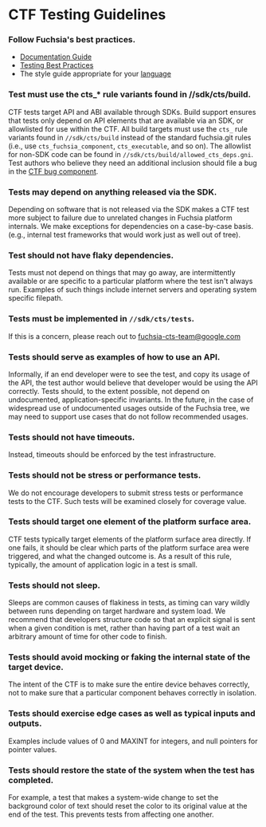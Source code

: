 # CTF Testing Guidelines

### Follow Fuchsia's best practices.

* [Documentation Guide]
* [Testing Best Practices]
* The style guide appropriate for your [language][Languages]

### Test must use the cts_* rule variants found in //sdk/cts/build.

CTF tests target API and ABI available through SDKs.  Build support ensures that
tests only depend on API elements that are available via an SDK, or allowlisted
for use within the CTF.  All build targets must use the `cts_` rule variants
found in `//sdk/cts/build` instead of the standard fuchsia.git rules (i.e., use
`cts_fuchsia_component`, `cts_executable`, and so on). The allowlist for non-SDK
code can be found in `//sdk/cts/build/allowed_cts_deps.gni`.  Test authors who
believe they need an additional inclusion should file a bug in the
[CTF bug component].

### Tests may depend on anything released via the SDK.

Depending on software that is not released via the SDK makes a CTF test more
subject to failure due to unrelated changes in Fuchsia platform internals. We
make exceptions for dependencies on a case-by-case basis. (e.g., internal test
frameworks that would work just as well out of tree).

### Test should not have flaky dependencies.

Tests must not depend on things that may go away, are intermittently available
or are specific to a particular platform where the test isn't always run.
Examples of such things include internet servers and operating system specific
filepath.

### Tests must be implemented in `//sdk/cts/tests`.

If this is a concern, please reach out to fuchsia-cts-team@google.com

### Tests should serve as examples of how to use an API.

Informally, if an end developer were to see the test, and copy its usage of the API, the
test author would believe that developer would be using the API correctly. Tests should,
to the extent possible, not depend on undocumented, application-specific invariants.  In
the future, in the case of widespread use of undocumented usages outside of the Fuchsia
tree, we may need to support use cases that do not follow recommended usages.

### Tests should not have timeouts.

Instead, timeouts should be enforced by the test infrastructure.

### Tests should not be stress or performance tests.

We do not encourage developers to submit stress tests or performance tests to
the CTF. Such tests will be examined closely for coverage value.

### Tests should target one element of the platform surface area.

CTF tests typically target elements of the platform surface area directly. If one fails,
it should be clear which parts of the platform surface area were triggered, and what the
changed outcome is. As a result of this rule, typically, the amount of application logic
in a test is small.

### Tests should not sleep.

Sleeps are common causes of flakiness in tests, as timing can vary wildly between runs
depending on target hardware and system load.  We recommend that developers structure code
so that an explicit signal is sent when a given condition is met, rather than having part
of a test wait an arbitrary amount of time for other code to finish.

### Tests should avoid mocking or faking the internal state of the target device.

The intent of the CTF is to make sure the entire device behaves correctly, not to make
sure that a particular component behaves correctly in isolation.

### Tests should exercise edge cases as well as typical inputs and outputs.

Examples include values of 0 and MAXINT for integers, and null pointers for pointer values.

### Tests should restore the state of the system when the test has completed.

For example, a test that makes a system-wide change to set the background color
of text should reset the color to its original value at the end of the test.
This prevents tests from affecting one another.

[CTF bug component]: https://bugs.fuchsia.dev/p/fuchsia/templates/detail?saved=1&template=Fuchsia%20Compatibility%20Test%20Suite%20%28CTS%29&ts=1627669234
[Documentation Guide]: /docs/contribute/docs/documentation-standards.md
[Languages]: /docs/development/languages/README.md
[Testing Best Practices]: /docs/contribute/testing/best-practices.md
